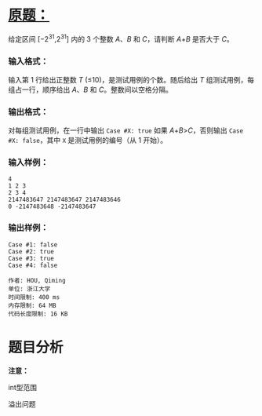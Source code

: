 # [原题：](https://pintia.cn/problem-sets/994805260223102976/problems/994805312417021952)

给定区间 [−2<sup>31</sup>,2<sup>31</sup>] 内的 3 个整数 *A*、*B* 和 *C*，请判断 *A*+*B* 是否大于 *C*。

### 输入格式：

输入第 1 行给出正整数 *T* (≤10)，是测试用例的个数。随后给出 *T* 组测试用例，每组占一行，顺序给出 *A*、*B* 和 *C*。整数间以空格分隔。

### 输出格式：

对每组测试用例，在一行中输出 `Case #X: true` 如果 *A*+*B*>*C*，否则输出 `Case #X: false`，其中 `X` 是测试用例的编号（从 1 开始）。

### 输入样例：

```in
4
1 2 3
2 3 4
2147483647 2147483647 2147483646
0 -2147483648 -2147483647
```

### 输出样例：

```out
Case #1: false
Case #2: true
Case #3: true
Case #4: false
```



```info
作者: HOU, Qiming
单位: 浙江大学
时间限制: 400 ms
内存限制: 64 MB
代码长度限制: 16 KB
```

#	题目分析

<b>注意：</b> 

int型范围

溢出问题
